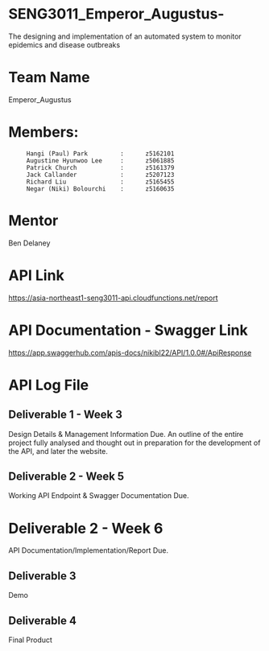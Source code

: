 # SENG3011_Emperor_Augustus-
  The designing and implementation of an automated system to monitor epidemics and disease outbreaks    

  # Team Name
  Emperor_Augustus

  # Members:
         Hangi (Paul) Park         :      z5162101   
         Augustine Hyunwoo Lee     :      z5061885  
         Patrick Church            :      z5161379
         Jack Callander            :      z5207123
         Richard Liu               :      z5165455
         Negar (Niki) Bolourchi    :      z5160635

  # Mentor
  Ben Delaney

  # API Link
  https://asia-northeast1-seng3011-api.cloudfunctions.net/report

  # API Documentation - Swagger Link
  https://app.swaggerhub.com/apis-docs/nikibl22/API/1.0.0#/ApiResponse

  # API Log File

  ## Deliverable 1 - Week 3
  Design Details & Management Information Due.
  An outline of the entire project fully analysed and thought out in preparation for the development of the API, and later the website.

  ## Deliverable 2 - Week 5
  Working API Endpoint & Swagger Documentation Due.

  # Deliverable 2 - Week 6
  API Documentation/Implementation/Report Due.

  ## Deliverable 3
  Demo

  ## Deliverable 4
  Final Product
